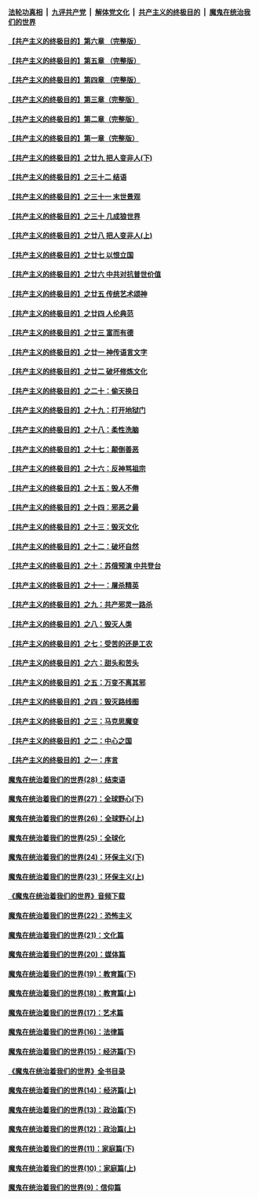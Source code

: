 ####  [法轮功真相](../../../../basic/blob/master/README.md?t=12310501) &nbsp;|&nbsp; [九评共产党](../../../../9ping.md/blob/master/README.md?t=12310501) &nbsp;|&nbsp; [解体党文化](../../../../jtdwh.md/blob/master/README.md?t=12310501)  &nbsp;|&nbsp; [共产主义的终极目的](../../../../gczydzjmd.md/blob/master/README.md?t=12310501) &nbsp;|&nbsp; [魔鬼在统治我们的世界](../../../../mgztzwmdsj.md/blob/master/README.md?t=12310501) 

#### [【共产主义的终极目的】第六章 （完整版）](../pages/nsc422/n11428913.md?t=12310501) 

#### [【共产主义的终极目的】第五章 （完整版）](../pages/nsc422/n11428912.md?t=12310501) 

#### [【共产主义的终极目的】第四章 （完整版）](../pages/nsc422/n11428907.md?t=12310501) 

#### [【共产主义的终极目的】第三章（完整版）](../pages/nsc422/n11428848.md?t=12310501) 

#### [【共产主义的终极目的】第二章（完整版）](../pages/nsc422/n11428831.md?t=12310501) 

#### [【共产主义的终极目的】第一章（完整版）](../pages/nsc422/n11417651.md?t=12310501) 

#### [【共产主义的终极目的】之廿九 把人变非人(下)](../pages/nsc422/n11344140.md?t=12310501) 

#### [【共产主义的终极目的】之三十二 结语](../pages/nsc422/n11360535.md?t=12310501) 

#### [【共产主义的终极目的】之三十一 末世景观](../pages/nsc422/n11351129.md?t=12310501) 

#### [【共产主义的终极目的】之三十 几成狼世界](../pages/nsc422/n11348280.md?t=12310501) 

#### [【共产主义的终极目的】之廿八 把人变非人(上)](../pages/nsc422/n11340492.md?t=12310501) 

#### [【共产主义的终极目的】之廿七 以恨立国](../pages/nsc422/n11336944.md?t=12310501) 

#### [【共产主义的终极目的】之廿六 中共对抗普世价值](../pages/nsc422/n11324785.md?t=12310501) 

#### [【共产主义的终极目的】之廿五 传统艺术颂神](../pages/nsc422/n11296396.md?t=12310501) 

#### [【共产主义的终极目的】之廿四 人伦典范](../pages/nsc422/n11296397.md?t=12310501) 

#### [【共产主义的终极目的】之廿三 富而有德](../pages/nsc422/n11283598.md?t=12310501) 

#### [【共产主义的终极目的】之廿一 神传语言文字](../pages/nsc422/n11263265.md?t=12310501) 

#### [【共产主义的终极目的】之廿二 破坏修炼文化](../pages/nsc422/n11245728.md?t=12310501) 

#### [【共产主义的终极目的】之二十：偷天换日](../pages/nsc422/n11238846.md?t=12310501) 

#### [【共产主义的终极目的】之十九：打开地狱门](../pages/nsc422/n11206376.md?t=12310501) 

#### [【共产主义的终极目的】之十八：柔性洗脑](../pages/nsc422/n11199994.md?t=12310501) 

#### [【共产主义的终极目的】之十七：颠倒善恶](../pages/nsc422/n11179782.md?t=12310501) 

#### [【共产主义的终极目的】之十六：反神骂祖宗](../pages/nsc422/n11166798.md?t=12310501) 

#### [【共产主义的终极目的】之十五：毁人不倦](../pages/nsc422/n11166792.md?t=12310501) 

#### [【共产主义的终极目的】之十四：邪恶之最](../pages/nsc422/n11150249.md?t=12310501) 

#### [【共产主义的终极目的】之十三：毁灭文化](../pages/nsc422/n11135227.md?t=12310501) 

#### [【共产主义的终极目的】之十二：破坏自然](../pages/nsc422/n11135214.md?t=12310501) 

#### [【共产主义的终极目的】之十：苏俄预演 中共登台](../pages/nsc422/n11118424.md?t=12310501) 

#### [【共产主义的终极目的】之十一：屠杀精英](../pages/nsc422/n11118442.md?t=12310501) 

#### [【共产主义的终极目的】之九：共产邪灵一路杀](../pages/nsc422/n11114139.md?t=12310501) 

#### [【共产主义的终极目的】之八：毁灭人类](../pages/nsc422/n11108503.md?t=12310501) 

#### [【共产主义的终极目的】之七：受苦的还是工农](../pages/nsc422/n11101809.md?t=12310501) 

#### [【共产主义的终极目的】之六：甜头和苦头](../pages/nsc422/n11096971.md?t=12310501) 

#### [【共产主义的终极目的】之五：万变不离其邪](../pages/nsc422/n11091285.md?t=12310501) 

#### [【共产主义的终极目的】之四：毁灭路线图](../pages/nsc422/n11086284.md?t=12310501) 

#### [【共产主义的终极目的】之三：马克思魔变](../pages/nsc422/n11061941.md?t=12310501) 

#### [【共产主义的终极目的】之二：中心之国](../pages/nsc422/n11047728.md?t=12310501) 

#### [【共产主义的终极目的】之一：序言](../pages/nsc422/n11086077.md?t=12310501) 

#### [魔鬼在统治着我们的世界(28)：结束语](../pages/nsc422/n10936246.md?t=12310501) 

#### [魔鬼在统治着我们的世界(27)：全球野心(下)](../pages/nsc422/n10928319.md?t=12310501) 

#### [魔鬼在统治着我们的世界(26)：全球野心(上)](../pages/nsc422/n10900318.md?t=12310501) 

#### [魔鬼在统治着我们的世界(25)：全球化](../pages/nsc422/n10788205.md?t=12310501) 

#### [魔鬼在统治着我们的世界(24)：环保主义(下)](../pages/nsc422/n10695307.md?t=12310501) 

#### [魔鬼在统治着我们的世界(23)：环保主义(上)](../pages/nsc422/n10688613.md?t=12310501) 

#### [《魔鬼在统治着我们的世界》音频下载](../pages/nsc422/n10635553.md?t=12310501) 

#### [魔鬼在统治着我们的世界(22)：恐怖主义](../pages/nsc422/n10614727.md?t=12310501) 

#### [魔鬼在统治着我们的世界(21)：文化篇](../pages/nsc422/n10597706.md?t=12310501) 

#### [魔鬼在统治着我们的世界(20)：媒体篇](../pages/nsc422/n10586579.md?t=12310501) 

#### [魔鬼在统治着我们的世界(19)：教育篇(下)](../pages/nsc422/n10564808.md?t=12310501) 

#### [魔鬼在统治着我们的世界(18)：教育篇(上)](../pages/nsc422/n10526970.md?t=12310501) 

#### [魔鬼在统治着我们的世界(17)：艺术篇](../pages/nsc422/n10499093.md?t=12310501) 

#### [魔鬼在统治着我们的世界(16)：法律篇](../pages/nsc422/n10485969.md?t=12310501) 

#### [魔鬼在统治着我们的世界(15)：经济篇(下)](../pages/nsc422/n10469975.md?t=12310501) 

#### [《魔鬼在统治着我们的世界》全书目录](../pages/nsc422/n10464261.md?t=12310501) 

#### [魔鬼在统治着我们的世界(14)：经济篇(上)](../pages/nsc422/n10457370.md?t=12310501) 

#### [魔鬼在统治着我们的世界(13)：政治篇(下)](../pages/nsc422/n10448270.md?t=12310501) 

#### [魔鬼在统治着我们的世界(12)：政治篇(上)](../pages/nsc422/n10444576.md?t=12310501) 

#### [魔鬼在统治着我们的世界(11)：家庭篇(下)](../pages/nsc422/n10440961.md?t=12310501) 

#### [魔鬼在统治着我们的世界(10)：家庭篇(上)](../pages/nsc422/n10435448.md?t=12310501) 

#### [魔鬼在统治着我们的世界(9)：信仰篇](../pages/nsc422/n10432159.md?t=12310501) 

